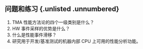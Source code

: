 ## 问题和练习 {.unlisted .unnumbered}

1. TMA 性能方法论的四个一级类别是什么？
2. HW 事件采样的优势是什么？
3. 什么是性能事件滑移？
4. 研究用于开发/基准测试的机器内部 CPU 上可用的性能分析功能。
